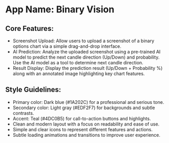 # **App Name**: Binary Vision

## Core Features:

- Screenshot Upload: Allow users to upload a screenshot of a binary options chart via a simple drag-and-drop interface.
- AI Prediction: Analyze the uploaded screenshot using a pre-trained AI model to predict the next candle direction (Up/Down) and probability. Use the AI model as a tool to determine next candle direction.
- Result Display: Display the prediction result (Up/Down + Probability %) along with an annotated image highlighting key chart features.

## Style Guidelines:

- Primary color: Dark blue (#1A202C) for a professional and serious tone.
- Secondary color: Light gray (#EDF2F7) for backgrounds and subtle contrasts.
- Accent: Teal (#4DC0B5) for call-to-action buttons and highlights.
- Clean and modern layout with a focus on readability and ease of use.
- Simple and clear icons to represent different features and actions.
- Subtle loading animations and transitions to improve user experience.